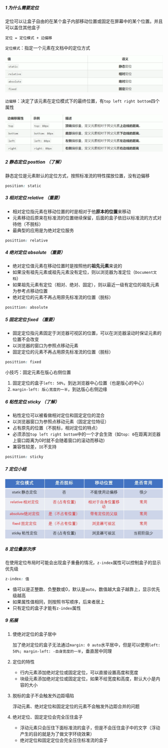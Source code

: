 ##### 1 为什么需要定位

定位可以让盒子自由的在某个盒子内部移动位置或固定在屏幕中的某个位置。并且可以盖住其他盒子

`定位 = 定位模式 + 边偏移`

`定位模式`：指定一个元素在文档中的定位方式

![image-20210829204253167](.img/image-20210829204253167.png)

`边偏移`：决定了该元素在定位模式下的最终位置，有`top left right bottom`四个属性

![image-20210829204416063](.img/image-20210829204416063.png)

##### 2 静态定位 posttion （了解）

静态定位是元素默认的定位方式，按照标准流的特性摆放位置，没有边偏移

```css
position: static
```

##### 3 相对定位  relative （重要）

- 相对定位指元素在移动位置的时是相对于他**原本的位置**来移动
- 元素移动后原来在标准流的位置继续保留，后面的盒子依旧以标准流的方式对待他（不脱标）
- 最典型的应用是为绝对定位服务

```css
posittion: relative
```

##### 4 绝对定位  absolute （重要）

- 绝对定位值元素在移动位置时是按照他的**祖先元素**来说的
- 如果没有祖先元素或祖先元素没有定位，则以浏览器为准定位（`Document文档`）
- 如果祖先元素有定位（相对、绝对、固定），则以最近一级有定位的祖先元素为参考点移动位置
- 绝对定位的元素不再占用原先标准流的位置（脱标）

```css
posittion: absolute
```

##### 5 固定定位  fixed （重要）

- 固定定位指元素固定于浏览器可视区的位置，可以在浏览器滚动时保证元素的位置不会改变
- 以浏览器的窗口为参照点移动元素
- 固定定位的元素不再占用原先标准流的位置（脱标）

```css
posittion: fixed
```

小技巧：固定元素在版心右侧位置

1. 固定定位的盒子`left: 50%`，到达浏览器中心位置（也是版心的中心）
2. `margin-left: 版心宽度的一半`，到达版心右侧边缘

##### 6 粘性定位  sticky （了解）

- 粘性定位可以被看做相对定位和固定定位的混合
- 以浏览器窗口为参照点移动元素（固定定位特征）
- 占有原先的位置（不脱标，相对定位的特点）
- 必须添加`top left right bottom`中的一个才会生效（如`top: 0`在距离浏览器上窗口距离为0时就不会随着窗口的滚动而移动）
- 兼容性较差，`IE`不支持

```css
posittion: sticky
```

##### 7 定位小结

![image-20210830000248508](.img/image-20210830000248508.png)

##### 8 定位叠放次序

在使用定位布局时可能会出现盒子重叠的情况，`z-index`属性可以控制盒子的显示优先级

```css
z-index: 值
```

- 值可以是正整数、负整数或0，默认是`auto`，数值越大盒子越靠上，显示优先级越高
- 如果属性值相同，则按照书写顺序，后来者居上
- 只有定位的盒子才能有`z-index`属性

##### 9 拓展

1. 使绝对定位的盒子居中

    加了绝对定位的盒子无法通过`margin: 0 auto`水平居中，但是可以使用`left: 50%; margin-left: -自身宽度的一半`，垂直居中同理

2. 定位的特性

    - 行内元素添加绝对定位或固定定位，可以直接设置高度和宽度
    - 块级元素添加绝对定位或固定定位，如果不给宽度和高度，默认大小是内容的大小

3. 脱标的盒子不会触发外边距塌陷

    浮动元素、绝对定位和固定定位的元素不会触发外边距合并的问题

4. 绝对定位、固定定位会完全压住盒子

    - 浮动元素只会压住下面标准流的盒子，但是不会压住盒子中的文字（浮动产生的目的就是为了做文字环绕效果）
    - 绝对定位和固定定位会完全压住标准流的盒子

